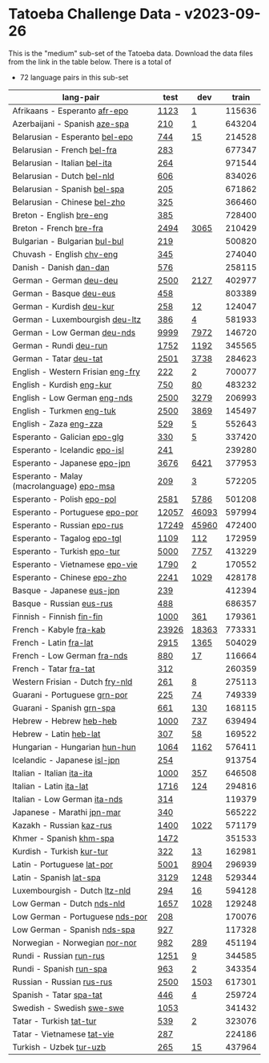 # Tatoeba Challenge Data - v2023-09-26

This is the "medium" sub-set of the Tatoeba data.
Download the data files from the link in the table below.
There is a total of

* 72  language pairs in this sub-set

| lang-pair |    test    |    dev     |    train   |
|-----------|------------|------------|------------|
|         Afrikaans - Esperanto  [afr-epo](https://object.pouta.csc.fi/Tatoeba-Challenge-v2023-09-26/afr-epo.tar)  | [      1123](https://github.com/Helsinki-NLP/Tatoeba-Challenge/blob/v2023-09-26/data/test/afr-epo/test.txt)| [         1](https://github.com/Helsinki-NLP/Tatoeba-Challenge/blob/v2023-09-26/data/dev/afr-epo/dev.txt)|     115636|
|         Azerbaijani - Spanish  [aze-spa](https://object.pouta.csc.fi/Tatoeba-Challenge-v2023-09-26/aze-spa.tar)  | [       210](https://github.com/Helsinki-NLP/Tatoeba-Challenge/blob/v2023-09-26/data/test/aze-spa/test.txt)| [         1](https://github.com/Helsinki-NLP/Tatoeba-Challenge/blob/v2023-09-26/data/dev/aze-spa/dev.txt)|     643204|
|        Belarusian - Esperanto  [bel-epo](https://object.pouta.csc.fi/Tatoeba-Challenge-v2023-09-26/bel-epo.tar)  | [       744](https://github.com/Helsinki-NLP/Tatoeba-Challenge/blob/v2023-09-26/data/test/bel-epo/test.txt)| [        15](https://github.com/Helsinki-NLP/Tatoeba-Challenge/blob/v2023-09-26/data/dev/bel-epo/dev.txt)|     214528|
|           Belarusian - French  [bel-fra](https://object.pouta.csc.fi/Tatoeba-Challenge-v2023-09-26/bel-fra.tar)  | [       283](https://github.com/Helsinki-NLP/Tatoeba-Challenge/blob/v2023-09-26/data/test/bel-fra/test.txt)|            |     677347|
|          Belarusian - Italian  [bel-ita](https://object.pouta.csc.fi/Tatoeba-Challenge-v2023-09-26/bel-ita.tar)  | [       264](https://github.com/Helsinki-NLP/Tatoeba-Challenge/blob/v2023-09-26/data/test/bel-ita/test.txt)|            |     971544|
|            Belarusian - Dutch  [bel-nld](https://object.pouta.csc.fi/Tatoeba-Challenge-v2023-09-26/bel-nld.tar)  | [       606](https://github.com/Helsinki-NLP/Tatoeba-Challenge/blob/v2023-09-26/data/test/bel-nld/test.txt)|            |     834026|
|          Belarusian - Spanish  [bel-spa](https://object.pouta.csc.fi/Tatoeba-Challenge-v2023-09-26/bel-spa.tar)  | [       205](https://github.com/Helsinki-NLP/Tatoeba-Challenge/blob/v2023-09-26/data/test/bel-spa/test.txt)|            |     671862|
|          Belarusian - Chinese  [bel-zho](https://object.pouta.csc.fi/Tatoeba-Challenge-v2023-09-26/bel-zho.tar)  | [       325](https://github.com/Helsinki-NLP/Tatoeba-Challenge/blob/v2023-09-26/data/test/bel-zho/test.txt)|            |     366460|
|              Breton - English  [bre-eng](https://object.pouta.csc.fi/Tatoeba-Challenge-v2023-09-26/bre-eng.tar)  | [       385](https://github.com/Helsinki-NLP/Tatoeba-Challenge/blob/v2023-09-26/data/test/bre-eng/test.txt)|            |     728400|
|               Breton - French  [bre-fra](https://object.pouta.csc.fi/Tatoeba-Challenge-v2023-09-26/bre-fra.tar)  | [      2494](https://github.com/Helsinki-NLP/Tatoeba-Challenge/blob/v2023-09-26/data/test/bre-fra/test.txt)| [      3065](https://github.com/Helsinki-NLP/Tatoeba-Challenge/blob/v2023-09-26/data/dev/bre-fra/dev.txt)|     210429|
|         Bulgarian - Bulgarian  [bul-bul](https://object.pouta.csc.fi/Tatoeba-Challenge-v2023-09-26/bul-bul.tar)  | [       219](https://github.com/Helsinki-NLP/Tatoeba-Challenge/blob/v2023-09-26/data/test/bul-bul/test.txt)|            |     500820|
|             Chuvash - English  [chv-eng](https://object.pouta.csc.fi/Tatoeba-Challenge-v2023-09-26/chv-eng.tar)  | [       345](https://github.com/Helsinki-NLP/Tatoeba-Challenge/blob/v2023-09-26/data/test/chv-eng/test.txt)|            |     274040|
|               Danish - Danish  [dan-dan](https://object.pouta.csc.fi/Tatoeba-Challenge-v2023-09-26/dan-dan.tar)  | [       576](https://github.com/Helsinki-NLP/Tatoeba-Challenge/blob/v2023-09-26/data/test/dan-dan/test.txt)|            |     258115|
|               German - German  [deu-deu](https://object.pouta.csc.fi/Tatoeba-Challenge-v2023-09-26/deu-deu.tar)  | [      2500](https://github.com/Helsinki-NLP/Tatoeba-Challenge/blob/v2023-09-26/data/test/deu-deu/test.txt)| [      2127](https://github.com/Helsinki-NLP/Tatoeba-Challenge/blob/v2023-09-26/data/dev/deu-deu/dev.txt)|     402977|
|               German - Basque  [deu-eus](https://object.pouta.csc.fi/Tatoeba-Challenge-v2023-09-26/deu-eus.tar)  | [       458](https://github.com/Helsinki-NLP/Tatoeba-Challenge/blob/v2023-09-26/data/test/deu-eus/test.txt)|            |     803389|
|              German - Kurdish  [deu-kur](https://object.pouta.csc.fi/Tatoeba-Challenge-v2023-09-26/deu-kur.tar)  | [       258](https://github.com/Helsinki-NLP/Tatoeba-Challenge/blob/v2023-09-26/data/test/deu-kur/test.txt)| [        12](https://github.com/Helsinki-NLP/Tatoeba-Challenge/blob/v2023-09-26/data/dev/deu-kur/dev.txt)|     124047|
|        German - Luxembourgish  [deu-ltz](https://object.pouta.csc.fi/Tatoeba-Challenge-v2023-09-26/deu-ltz.tar)  | [       386](https://github.com/Helsinki-NLP/Tatoeba-Challenge/blob/v2023-09-26/data/test/deu-ltz/test.txt)| [         4](https://github.com/Helsinki-NLP/Tatoeba-Challenge/blob/v2023-09-26/data/dev/deu-ltz/dev.txt)|     581933|
|           German - Low German  [deu-nds](https://object.pouta.csc.fi/Tatoeba-Challenge-v2023-09-26/deu-nds.tar)  | [      9999](https://github.com/Helsinki-NLP/Tatoeba-Challenge/blob/v2023-09-26/data/test/deu-nds/test.txt)| [      7972](https://github.com/Helsinki-NLP/Tatoeba-Challenge/blob/v2023-09-26/data/dev/deu-nds/dev.txt)|     146720|
|                German - Rundi  [deu-run](https://object.pouta.csc.fi/Tatoeba-Challenge-v2023-09-26/deu-run.tar)  | [      1752](https://github.com/Helsinki-NLP/Tatoeba-Challenge/blob/v2023-09-26/data/test/deu-run/test.txt)| [      1192](https://github.com/Helsinki-NLP/Tatoeba-Challenge/blob/v2023-09-26/data/dev/deu-run/dev.txt)|     345565|
|                German - Tatar  [deu-tat](https://object.pouta.csc.fi/Tatoeba-Challenge-v2023-09-26/deu-tat.tar)  | [      2501](https://github.com/Helsinki-NLP/Tatoeba-Challenge/blob/v2023-09-26/data/test/deu-tat/test.txt)| [      3738](https://github.com/Helsinki-NLP/Tatoeba-Challenge/blob/v2023-09-26/data/dev/deu-tat/dev.txt)|     284623|
|     English - Western Frisian  [eng-fry](https://object.pouta.csc.fi/Tatoeba-Challenge-v2023-09-26/eng-fry.tar)  | [       222](https://github.com/Helsinki-NLP/Tatoeba-Challenge/blob/v2023-09-26/data/test/eng-fry/test.txt)| [         2](https://github.com/Helsinki-NLP/Tatoeba-Challenge/blob/v2023-09-26/data/dev/eng-fry/dev.txt)|     700077|
|             English - Kurdish  [eng-kur](https://object.pouta.csc.fi/Tatoeba-Challenge-v2023-09-26/eng-kur.tar)  | [       750](https://github.com/Helsinki-NLP/Tatoeba-Challenge/blob/v2023-09-26/data/test/eng-kur/test.txt)| [        80](https://github.com/Helsinki-NLP/Tatoeba-Challenge/blob/v2023-09-26/data/dev/eng-kur/dev.txt)|     483232|
|          English - Low German  [eng-nds](https://object.pouta.csc.fi/Tatoeba-Challenge-v2023-09-26/eng-nds.tar)  | [      2500](https://github.com/Helsinki-NLP/Tatoeba-Challenge/blob/v2023-09-26/data/test/eng-nds/test.txt)| [      3279](https://github.com/Helsinki-NLP/Tatoeba-Challenge/blob/v2023-09-26/data/dev/eng-nds/dev.txt)|     206993|
|             English - Turkmen  [eng-tuk](https://object.pouta.csc.fi/Tatoeba-Challenge-v2023-09-26/eng-tuk.tar)  | [      2500](https://github.com/Helsinki-NLP/Tatoeba-Challenge/blob/v2023-09-26/data/test/eng-tuk/test.txt)| [      3869](https://github.com/Helsinki-NLP/Tatoeba-Challenge/blob/v2023-09-26/data/dev/eng-tuk/dev.txt)|     145497|
|                English - Zaza  [eng-zza](https://object.pouta.csc.fi/Tatoeba-Challenge-v2023-09-26/eng-zza.tar)  | [       529](https://github.com/Helsinki-NLP/Tatoeba-Challenge/blob/v2023-09-26/data/test/eng-zza/test.txt)| [         5](https://github.com/Helsinki-NLP/Tatoeba-Challenge/blob/v2023-09-26/data/dev/eng-zza/dev.txt)|     552643|
|          Esperanto - Galician  [epo-glg](https://object.pouta.csc.fi/Tatoeba-Challenge-v2023-09-26/epo-glg.tar)  | [       330](https://github.com/Helsinki-NLP/Tatoeba-Challenge/blob/v2023-09-26/data/test/epo-glg/test.txt)| [         5](https://github.com/Helsinki-NLP/Tatoeba-Challenge/blob/v2023-09-26/data/dev/epo-glg/dev.txt)|     337420|
|         Esperanto - Icelandic  [epo-isl](https://object.pouta.csc.fi/Tatoeba-Challenge-v2023-09-26/epo-isl.tar)  | [       241](https://github.com/Helsinki-NLP/Tatoeba-Challenge/blob/v2023-09-26/data/test/epo-isl/test.txt)|            |     239280|
|          Esperanto - Japanese  [epo-jpn](https://object.pouta.csc.fi/Tatoeba-Challenge-v2023-09-26/epo-jpn.tar)  | [      3676](https://github.com/Helsinki-NLP/Tatoeba-Challenge/blob/v2023-09-26/data/test/epo-jpn/test.txt)| [      6421](https://github.com/Helsinki-NLP/Tatoeba-Challenge/blob/v2023-09-26/data/dev/epo-jpn/dev.txt)|     377953|
|  Esperanto - Malay (macrolanguage)  [epo-msa](https://object.pouta.csc.fi/Tatoeba-Challenge-v2023-09-26/epo-msa.tar)  | [       209](https://github.com/Helsinki-NLP/Tatoeba-Challenge/blob/v2023-09-26/data/test/epo-msa/test.txt)| [         3](https://github.com/Helsinki-NLP/Tatoeba-Challenge/blob/v2023-09-26/data/dev/epo-msa/dev.txt)|     572205|
|            Esperanto - Polish  [epo-pol](https://object.pouta.csc.fi/Tatoeba-Challenge-v2023-09-26/epo-pol.tar)  | [      2581](https://github.com/Helsinki-NLP/Tatoeba-Challenge/blob/v2023-09-26/data/test/epo-pol/test.txt)| [      5786](https://github.com/Helsinki-NLP/Tatoeba-Challenge/blob/v2023-09-26/data/dev/epo-pol/dev.txt)|     501208|
|        Esperanto - Portuguese  [epo-por](https://object.pouta.csc.fi/Tatoeba-Challenge-v2023-09-26/epo-por.tar)  | [     12057](https://github.com/Helsinki-NLP/Tatoeba-Challenge/blob/v2023-09-26/data/test/epo-por/test.txt)| [     46093](https://github.com/Helsinki-NLP/Tatoeba-Challenge/blob/v2023-09-26/data/dev/epo-por/dev.txt)|     597994|
|           Esperanto - Russian  [epo-rus](https://object.pouta.csc.fi/Tatoeba-Challenge-v2023-09-26/epo-rus.tar)  | [     17249](https://github.com/Helsinki-NLP/Tatoeba-Challenge/blob/v2023-09-26/data/test/epo-rus/test.txt)| [     45960](https://github.com/Helsinki-NLP/Tatoeba-Challenge/blob/v2023-09-26/data/dev/epo-rus/dev.txt)|     472400|
|           Esperanto - Tagalog  [epo-tgl](https://object.pouta.csc.fi/Tatoeba-Challenge-v2023-09-26/epo-tgl.tar)  | [      1109](https://github.com/Helsinki-NLP/Tatoeba-Challenge/blob/v2023-09-26/data/test/epo-tgl/test.txt)| [       112](https://github.com/Helsinki-NLP/Tatoeba-Challenge/blob/v2023-09-26/data/dev/epo-tgl/dev.txt)|     172959|
|           Esperanto - Turkish  [epo-tur](https://object.pouta.csc.fi/Tatoeba-Challenge-v2023-09-26/epo-tur.tar)  | [      5000](https://github.com/Helsinki-NLP/Tatoeba-Challenge/blob/v2023-09-26/data/test/epo-tur/test.txt)| [      7757](https://github.com/Helsinki-NLP/Tatoeba-Challenge/blob/v2023-09-26/data/dev/epo-tur/dev.txt)|     413229|
|        Esperanto - Vietnamese  [epo-vie](https://object.pouta.csc.fi/Tatoeba-Challenge-v2023-09-26/epo-vie.tar)  | [      1790](https://github.com/Helsinki-NLP/Tatoeba-Challenge/blob/v2023-09-26/data/test/epo-vie/test.txt)| [         2](https://github.com/Helsinki-NLP/Tatoeba-Challenge/blob/v2023-09-26/data/dev/epo-vie/dev.txt)|     170552|
|           Esperanto - Chinese  [epo-zho](https://object.pouta.csc.fi/Tatoeba-Challenge-v2023-09-26/epo-zho.tar)  | [      2241](https://github.com/Helsinki-NLP/Tatoeba-Challenge/blob/v2023-09-26/data/test/epo-zho/test.txt)| [      1029](https://github.com/Helsinki-NLP/Tatoeba-Challenge/blob/v2023-09-26/data/dev/epo-zho/dev.txt)|     428178|
|             Basque - Japanese  [eus-jpn](https://object.pouta.csc.fi/Tatoeba-Challenge-v2023-09-26/eus-jpn.tar)  | [       239](https://github.com/Helsinki-NLP/Tatoeba-Challenge/blob/v2023-09-26/data/test/eus-jpn/test.txt)|            |     412394|
|              Basque - Russian  [eus-rus](https://object.pouta.csc.fi/Tatoeba-Challenge-v2023-09-26/eus-rus.tar)  | [       488](https://github.com/Helsinki-NLP/Tatoeba-Challenge/blob/v2023-09-26/data/test/eus-rus/test.txt)|            |     686357|
|             Finnish - Finnish  [fin-fin](https://object.pouta.csc.fi/Tatoeba-Challenge-v2023-09-26/fin-fin.tar)  | [      1000](https://github.com/Helsinki-NLP/Tatoeba-Challenge/blob/v2023-09-26/data/test/fin-fin/test.txt)| [       361](https://github.com/Helsinki-NLP/Tatoeba-Challenge/blob/v2023-09-26/data/dev/fin-fin/dev.txt)|     179361|
|               French - Kabyle  [fra-kab](https://object.pouta.csc.fi/Tatoeba-Challenge-v2023-09-26/fra-kab.tar)  | [     23926](https://github.com/Helsinki-NLP/Tatoeba-Challenge/blob/v2023-09-26/data/test/fra-kab/test.txt)| [     18363](https://github.com/Helsinki-NLP/Tatoeba-Challenge/blob/v2023-09-26/data/dev/fra-kab/dev.txt)|     773331|
|                French - Latin  [fra-lat](https://object.pouta.csc.fi/Tatoeba-Challenge-v2023-09-26/fra-lat.tar)  | [      2915](https://github.com/Helsinki-NLP/Tatoeba-Challenge/blob/v2023-09-26/data/test/fra-lat/test.txt)| [      1365](https://github.com/Helsinki-NLP/Tatoeba-Challenge/blob/v2023-09-26/data/dev/fra-lat/dev.txt)|     504029|
|           French - Low German  [fra-nds](https://object.pouta.csc.fi/Tatoeba-Challenge-v2023-09-26/fra-nds.tar)  | [       880](https://github.com/Helsinki-NLP/Tatoeba-Challenge/blob/v2023-09-26/data/test/fra-nds/test.txt)| [        17](https://github.com/Helsinki-NLP/Tatoeba-Challenge/blob/v2023-09-26/data/dev/fra-nds/dev.txt)|     116664|
|                French - Tatar  [fra-tat](https://object.pouta.csc.fi/Tatoeba-Challenge-v2023-09-26/fra-tat.tar)  | [       312](https://github.com/Helsinki-NLP/Tatoeba-Challenge/blob/v2023-09-26/data/test/fra-tat/test.txt)|            |     260359|
|       Western Frisian - Dutch  [fry-nld](https://object.pouta.csc.fi/Tatoeba-Challenge-v2023-09-26/fry-nld.tar)  | [       261](https://github.com/Helsinki-NLP/Tatoeba-Challenge/blob/v2023-09-26/data/test/fry-nld/test.txt)| [         8](https://github.com/Helsinki-NLP/Tatoeba-Challenge/blob/v2023-09-26/data/dev/fry-nld/dev.txt)|     275113|
|          Guarani - Portuguese  [grn-por](https://object.pouta.csc.fi/Tatoeba-Challenge-v2023-09-26/grn-por.tar)  | [       225](https://github.com/Helsinki-NLP/Tatoeba-Challenge/blob/v2023-09-26/data/test/grn-por/test.txt)| [        74](https://github.com/Helsinki-NLP/Tatoeba-Challenge/blob/v2023-09-26/data/dev/grn-por/dev.txt)|     749339|
|             Guarani - Spanish  [grn-spa](https://object.pouta.csc.fi/Tatoeba-Challenge-v2023-09-26/grn-spa.tar)  | [       661](https://github.com/Helsinki-NLP/Tatoeba-Challenge/blob/v2023-09-26/data/test/grn-spa/test.txt)| [       130](https://github.com/Helsinki-NLP/Tatoeba-Challenge/blob/v2023-09-26/data/dev/grn-spa/dev.txt)|     168115|
|               Hebrew - Hebrew  [heb-heb](https://object.pouta.csc.fi/Tatoeba-Challenge-v2023-09-26/heb-heb.tar)  | [      1000](https://github.com/Helsinki-NLP/Tatoeba-Challenge/blob/v2023-09-26/data/test/heb-heb/test.txt)| [       737](https://github.com/Helsinki-NLP/Tatoeba-Challenge/blob/v2023-09-26/data/dev/heb-heb/dev.txt)|     639494|
|                Hebrew - Latin  [heb-lat](https://object.pouta.csc.fi/Tatoeba-Challenge-v2023-09-26/heb-lat.tar)  | [       307](https://github.com/Helsinki-NLP/Tatoeba-Challenge/blob/v2023-09-26/data/test/heb-lat/test.txt)| [        58](https://github.com/Helsinki-NLP/Tatoeba-Challenge/blob/v2023-09-26/data/dev/heb-lat/dev.txt)|     169522|
|         Hungarian - Hungarian  [hun-hun](https://object.pouta.csc.fi/Tatoeba-Challenge-v2023-09-26/hun-hun.tar)  | [      1064](https://github.com/Helsinki-NLP/Tatoeba-Challenge/blob/v2023-09-26/data/test/hun-hun/test.txt)| [      1162](https://github.com/Helsinki-NLP/Tatoeba-Challenge/blob/v2023-09-26/data/dev/hun-hun/dev.txt)|     576411|
|          Icelandic - Japanese  [isl-jpn](https://object.pouta.csc.fi/Tatoeba-Challenge-v2023-09-26/isl-jpn.tar)  | [       254](https://github.com/Helsinki-NLP/Tatoeba-Challenge/blob/v2023-09-26/data/test/isl-jpn/test.txt)|            |     913754|
|             Italian - Italian  [ita-ita](https://object.pouta.csc.fi/Tatoeba-Challenge-v2023-09-26/ita-ita.tar)  | [      1000](https://github.com/Helsinki-NLP/Tatoeba-Challenge/blob/v2023-09-26/data/test/ita-ita/test.txt)| [       357](https://github.com/Helsinki-NLP/Tatoeba-Challenge/blob/v2023-09-26/data/dev/ita-ita/dev.txt)|     646508|
|               Italian - Latin  [ita-lat](https://object.pouta.csc.fi/Tatoeba-Challenge-v2023-09-26/ita-lat.tar)  | [      1716](https://github.com/Helsinki-NLP/Tatoeba-Challenge/blob/v2023-09-26/data/test/ita-lat/test.txt)| [       124](https://github.com/Helsinki-NLP/Tatoeba-Challenge/blob/v2023-09-26/data/dev/ita-lat/dev.txt)|     294816|
|          Italian - Low German  [ita-nds](https://object.pouta.csc.fi/Tatoeba-Challenge-v2023-09-26/ita-nds.tar)  | [       314](https://github.com/Helsinki-NLP/Tatoeba-Challenge/blob/v2023-09-26/data/test/ita-nds/test.txt)|            |     119379|
|            Japanese - Marathi  [jpn-mar](https://object.pouta.csc.fi/Tatoeba-Challenge-v2023-09-26/jpn-mar.tar)  | [       340](https://github.com/Helsinki-NLP/Tatoeba-Challenge/blob/v2023-09-26/data/test/jpn-mar/test.txt)|            |     565222|
|              Kazakh - Russian  [kaz-rus](https://object.pouta.csc.fi/Tatoeba-Challenge-v2023-09-26/kaz-rus.tar)  | [      1400](https://github.com/Helsinki-NLP/Tatoeba-Challenge/blob/v2023-09-26/data/test/kaz-rus/test.txt)| [      1022](https://github.com/Helsinki-NLP/Tatoeba-Challenge/blob/v2023-09-26/data/dev/kaz-rus/dev.txt)|     571179|
|               Khmer - Spanish  [khm-spa](https://object.pouta.csc.fi/Tatoeba-Challenge-v2023-09-26/khm-spa.tar)  | [      1472](https://github.com/Helsinki-NLP/Tatoeba-Challenge/blob/v2023-09-26/data/test/khm-spa/test.txt)|            |     351533|
|             Kurdish - Turkish  [kur-tur](https://object.pouta.csc.fi/Tatoeba-Challenge-v2023-09-26/kur-tur.tar)  | [       322](https://github.com/Helsinki-NLP/Tatoeba-Challenge/blob/v2023-09-26/data/test/kur-tur/test.txt)| [        13](https://github.com/Helsinki-NLP/Tatoeba-Challenge/blob/v2023-09-26/data/dev/kur-tur/dev.txt)|     162981|
|            Latin - Portuguese  [lat-por](https://object.pouta.csc.fi/Tatoeba-Challenge-v2023-09-26/lat-por.tar)  | [      5001](https://github.com/Helsinki-NLP/Tatoeba-Challenge/blob/v2023-09-26/data/test/lat-por/test.txt)| [      8904](https://github.com/Helsinki-NLP/Tatoeba-Challenge/blob/v2023-09-26/data/dev/lat-por/dev.txt)|     296939|
|               Latin - Spanish  [lat-spa](https://object.pouta.csc.fi/Tatoeba-Challenge-v2023-09-26/lat-spa.tar)  | [      3129](https://github.com/Helsinki-NLP/Tatoeba-Challenge/blob/v2023-09-26/data/test/lat-spa/test.txt)| [      1248](https://github.com/Helsinki-NLP/Tatoeba-Challenge/blob/v2023-09-26/data/dev/lat-spa/dev.txt)|     529344|
|         Luxembourgish - Dutch  [ltz-nld](https://object.pouta.csc.fi/Tatoeba-Challenge-v2023-09-26/ltz-nld.tar)  | [       294](https://github.com/Helsinki-NLP/Tatoeba-Challenge/blob/v2023-09-26/data/test/ltz-nld/test.txt)| [        16](https://github.com/Helsinki-NLP/Tatoeba-Challenge/blob/v2023-09-26/data/dev/ltz-nld/dev.txt)|     594128|
|            Low German - Dutch  [nds-nld](https://object.pouta.csc.fi/Tatoeba-Challenge-v2023-09-26/nds-nld.tar)  | [      1657](https://github.com/Helsinki-NLP/Tatoeba-Challenge/blob/v2023-09-26/data/test/nds-nld/test.txt)| [      1028](https://github.com/Helsinki-NLP/Tatoeba-Challenge/blob/v2023-09-26/data/dev/nds-nld/dev.txt)|     129248|
|       Low German - Portuguese  [nds-por](https://object.pouta.csc.fi/Tatoeba-Challenge-v2023-09-26/nds-por.tar)  | [       208](https://github.com/Helsinki-NLP/Tatoeba-Challenge/blob/v2023-09-26/data/test/nds-por/test.txt)|            |     170076|
|          Low German - Spanish  [nds-spa](https://object.pouta.csc.fi/Tatoeba-Challenge-v2023-09-26/nds-spa.tar)  | [       927](https://github.com/Helsinki-NLP/Tatoeba-Challenge/blob/v2023-09-26/data/test/nds-spa/test.txt)|            |     117328|
|         Norwegian - Norwegian  [nor-nor](https://object.pouta.csc.fi/Tatoeba-Challenge-v2023-09-26/nor-nor.tar)  | [       982](https://github.com/Helsinki-NLP/Tatoeba-Challenge/blob/v2023-09-26/data/test/nor-nor/test.txt)| [       289](https://github.com/Helsinki-NLP/Tatoeba-Challenge/blob/v2023-09-26/data/dev/nor-nor/dev.txt)|     451194|
|               Rundi - Russian  [run-rus](https://object.pouta.csc.fi/Tatoeba-Challenge-v2023-09-26/run-rus.tar)  | [      1251](https://github.com/Helsinki-NLP/Tatoeba-Challenge/blob/v2023-09-26/data/test/run-rus/test.txt)| [         9](https://github.com/Helsinki-NLP/Tatoeba-Challenge/blob/v2023-09-26/data/dev/run-rus/dev.txt)|     344585|
|               Rundi - Spanish  [run-spa](https://object.pouta.csc.fi/Tatoeba-Challenge-v2023-09-26/run-spa.tar)  | [       963](https://github.com/Helsinki-NLP/Tatoeba-Challenge/blob/v2023-09-26/data/test/run-spa/test.txt)| [         2](https://github.com/Helsinki-NLP/Tatoeba-Challenge/blob/v2023-09-26/data/dev/run-spa/dev.txt)|     343354|
|             Russian - Russian  [rus-rus](https://object.pouta.csc.fi/Tatoeba-Challenge-v2023-09-26/rus-rus.tar)  | [      2500](https://github.com/Helsinki-NLP/Tatoeba-Challenge/blob/v2023-09-26/data/test/rus-rus/test.txt)| [      1503](https://github.com/Helsinki-NLP/Tatoeba-Challenge/blob/v2023-09-26/data/dev/rus-rus/dev.txt)|     617301|
|               Spanish - Tatar  [spa-tat](https://object.pouta.csc.fi/Tatoeba-Challenge-v2023-09-26/spa-tat.tar)  | [       446](https://github.com/Helsinki-NLP/Tatoeba-Challenge/blob/v2023-09-26/data/test/spa-tat/test.txt)| [         4](https://github.com/Helsinki-NLP/Tatoeba-Challenge/blob/v2023-09-26/data/dev/spa-tat/dev.txt)|     259724|
|             Swedish - Swedish  [swe-swe](https://object.pouta.csc.fi/Tatoeba-Challenge-v2023-09-26/swe-swe.tar)  | [      1053](https://github.com/Helsinki-NLP/Tatoeba-Challenge/blob/v2023-09-26/data/test/swe-swe/test.txt)|            |     341432|
|               Tatar - Turkish  [tat-tur](https://object.pouta.csc.fi/Tatoeba-Challenge-v2023-09-26/tat-tur.tar)  | [       539](https://github.com/Helsinki-NLP/Tatoeba-Challenge/blob/v2023-09-26/data/test/tat-tur/test.txt)| [         2](https://github.com/Helsinki-NLP/Tatoeba-Challenge/blob/v2023-09-26/data/dev/tat-tur/dev.txt)|     323076|
|            Tatar - Vietnamese  [tat-vie](https://object.pouta.csc.fi/Tatoeba-Challenge-v2023-09-26/tat-vie.tar)  | [       287](https://github.com/Helsinki-NLP/Tatoeba-Challenge/blob/v2023-09-26/data/test/tat-vie/test.txt)|            |     224186|
|               Turkish - Uzbek  [tur-uzb](https://object.pouta.csc.fi/Tatoeba-Challenge-v2023-09-26/tur-uzb.tar)  | [       265](https://github.com/Helsinki-NLP/Tatoeba-Challenge/blob/v2023-09-26/data/test/tur-uzb/test.txt)| [        15](https://github.com/Helsinki-NLP/Tatoeba-Challenge/blob/v2023-09-26/data/dev/tur-uzb/dev.txt)|     437964|
